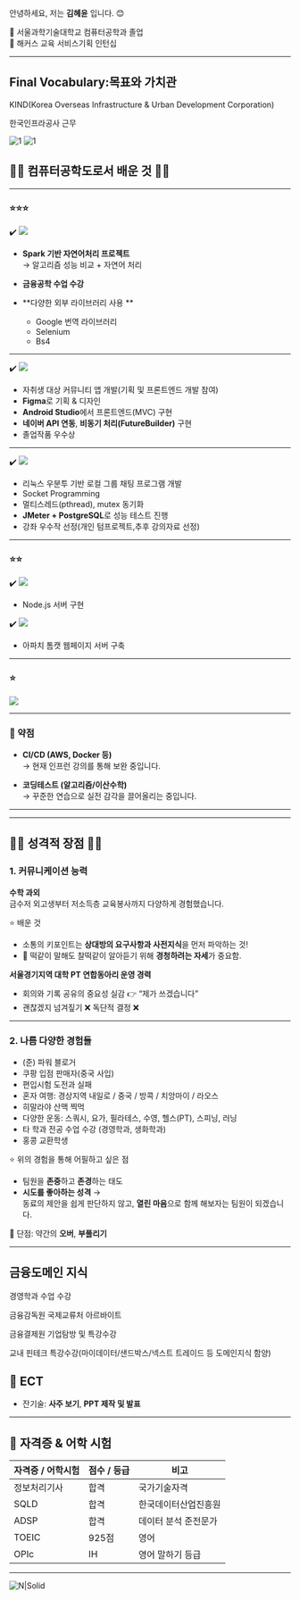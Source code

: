 안녕하세요, 저는 **김혜윤** 입니다. 😊

🏫 서울과학기술대학교 컴퓨터공학과 졸업  
🏢 해커스 교육 서비스기획 인턴십  

------

## Final Vocabulary:목표와 가치관
KIND(Korea Overseas Infrastructure & Urban Development Corporation)

한국인프라공사 근무

![1](https://github.com/user-attachments/assets/39b29b09-4863-4789-97d2-9acfa63fe9ff)
![1](https://github.com/user-attachments/assets/5cf11607-8643-4619-bee0-09919a6f76bc)


## ✌🏻 컴퓨터공학도로서 배운 것 ✌🏻


---

### ⭐⭐⭐

✔️ <img src="https://img.shields.io/badge/Python-%233776AB?style=for-the-badge&logo=Python&logoColor=white">  

- **Spark 기반 자연어처리 프로젝트**  
  → 알고리즘 성능 비교 + 자연어 처리  

- **금융공학 수업 수강**

- **다양한 외부 라이브러리 사용 **
  
  - Google 번역 라이브러리
  - Selenium
  - Bs4

---

✔️ <img src="https://img.shields.io/badge/Flutter-%2302569B?style=for-the-badge&logo=Flutter&logoColor=white">  

- 자취생 대상 커뮤니티 앱 개발(기획 및 프론트엔드 개발 참여)  
- **Figma**로 기획 & 디자인  
- **Android Studio**에서 프론트엔드(MVC) 구현  
- **네이버 API 연동**, **비동기 처리(FutureBuilder)** 구현
- 졸업작품 우수상 
---

✔️ <img src="https://img.shields.io/badge/C-%2300599C?style=for-the-badge&logo=C&logoColor=white">  

- 리눅스 우분투 기반 로컬 그룹 채팅 프로그램 개발
- Socket Programming  
- 멀티스레드(pthread), mutex 동기화  
- **JMeter + PostgreSQL**로 성능 테스트 진행
- 강좌 우수작 선정(개인 텀프로젝트,추후 강의자료 선정)
---

### ⭐⭐



✔️ <img src="https://img.shields.io/badge/JavaScript-%23F7DF1E?style=for-the-badge&logo=JavaScript&logoColor=black">  
- Node.js 서버 구현  

✔️ <img src="https://img.shields.io/badge/Java-%23ED8B00?style=for-the-badge&logo=Java&logoColor=white">  
- 아파치 톰캣 웹페이지 서버 구축


----

### ⭐

<img src="https://img.shields.io/badge/C++-%2300599C?style=for-the-badge&logo=C%2B%2B&logoColor=white">



---

### 🥹 약점

- **CI/CD (AWS, Docker 등)**  
  → 현재 인프런 강의를 통해 보완 중입니다.

- **코딩테스트 (알고리즘/이산수학)**  
  → 꾸준한 연습으로 실전 감각을 끌어올리는 중입니다.

---
---

## ✌🏻 성격적 장점 ✌🏻

### 1. 커뮤니케이션 능력

**수학 과외**  
금수저 외고생부터 저소득층 교육봉사까지 다양하게 경험했습니다.

⭐ 배운 것  
- 소통의 키포인트는 **상대방의 요구사항과 사전지식**을 먼저 파악하는 것!  
- 🐶 떡같이 말해도 찰떡같이 알아듣기 위해 **경청하려는 자세**가 중요함.

**서울경기지역 대학 PT 연합동아리 운영 경력**  
- 회의와 기록 공유의 중요성 실감 👉 “제가 쓰겠습니다”  
- 괜찮겠지 넘겨짚기 ❌ 독단적 결정 ❌

---

### 2. 나름 다양한 경험들

- (준) 파워 블로거  
- 쿠팡 입점 판매자(중국 사입) 
- 편입시험 도전과 실패  
- 혼자 여행: 경상지역 내일로 / 중국 / 방콕 / 치앙마이 / 라오스  
- 히말라야 산맥 찍먹  
- 다양한 운동: 스쿼시, 요가, 필라테스, 수영, 헬스(PT), 스피닝, 러닝  
- 타 학과 전공 수업 수강 (경영학과, 생화학과)  
- 홍콩 교환학생

⭐ 위의 경험을 통해 어필하고 싶은 점  
- 팀원을 **존중**하고 **존경**하는 태도  
- **시도를 좋아하는 성격** →  
  동료의 제안을 쉽게 판단하지 않고, **열린 마음**으로 함께 해보자는 팀원이 되겠습니다.

🥹 단점: 약간의 **오버**, **부풀리기**

---

## 금융도메인 지식 

경영학과 수업 수강

금융감독원 국제교류처 아르바이트

금융결제원 기업탐방 및 특강수강

교내 핀테크 특강수강(마이데이터/샌드박스/넥스트 트레이드 등 도메인지식 함양)


## 🌱 ECT

- 잔기술: **사주 보기**, **PPT 제작 및 발표**

---

## 🏅 자격증 & 어학 시험

| 자격증 / 어학시험 | 점수 / 등급 | 비고 |
|------------------|------------|------|
| 정보처리기사       | 합격         | 국가기술자격 |
| SQLD             | 합격         | 한국데이터산업진흥원 |
| ADSP             | 합격         | 데이터 분석 준전문가 |
| TOEIC            | 925점       | 영어 |
| OPIc             | IH          | 영어 말하기 등급 |

---

![N|Solid](https://i.imgur.com/56QYiUM.gif)

